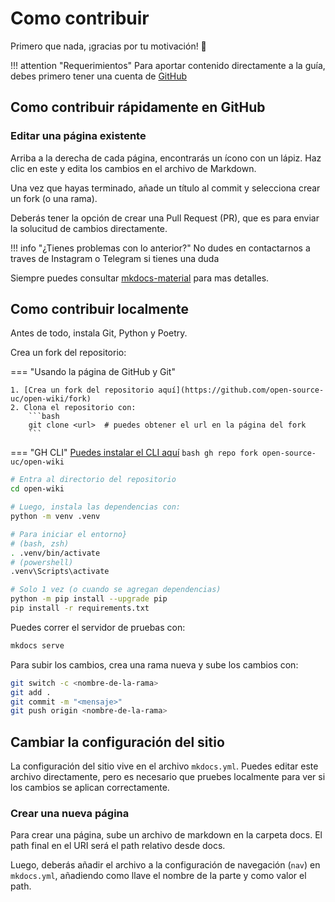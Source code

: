 # Como contribuir

Primero que nada, ¡gracias por tu motivación! 🥳

!!! attention "Requerimientos"
    Para aportar contenido directamente a la guía, debes primero
    tener una cuenta de [GitHub](https://github.com/signup)


## Como contribuir rápidamente en GitHub

### Editar una página existente

Arriba a la derecha de cada página, encontrarás un ícono con un lápiz.
Haz clic en este y edita los cambios en el archivo de Markdown.

Una vez que hayas terminado, añade un título al commit
y selecciona crear un fork (o una rama).

Deberás tener la opción de crear una Pull Request (PR), que es para enviar la solucitud de cambios directamente.

!!! info "¿Tienes problemas con lo anterior?"
    No dudes en contactarnos a traves de Instagram
    o Telegram si tienes una duda

Siempre puedes consultar [mkdocs-material](https://squidfunk.github.io/mkdocs-material/reference/) para mas detalles.

## Como contribuir localmente

Antes de todo, instala Git, Python y Poetry.

Crea un fork del repositorio:

=== "Usando la página de GitHub y Git"

    1. [Crea un fork del repositorio aquí](https://github.com/open-source-uc/open-wiki/fork)
    2. Clona el repositorio con:
        ```bash
        git clone <url>  # puedes obtener el url en la página del fork
        ```

=== "GH CLI"
    [Puedes instalar el CLI aquí](https://cli.github.com/)
    ```bash
    gh repo fork open-source-uc/open-wiki
    ```


```bash
# Entra al directorio del repositorio
cd open-wiki

# Luego, instala las dependencias con:
python -m venv .venv

# Para iniciar el entorno}
# (bash, zsh)
. .venv/bin/activate
# (powershell)
.venv\Scripts\activate

# Solo 1 vez (o cuando se agregan dependencias)
python -m pip install --upgrade pip
pip install -r requirements.txt
```

Puedes correr el servidor de pruebas con:

```sh
mkdocs serve
```

Para subir los cambios, crea una rama nueva y sube los cambios con:

```sh
git switch -c <nombre-de-la-rama>
git add .
git commit -m "<mensaje>"
git push origin <nombre-de-la-rama>
```

## Cambiar la configuración del sitio

La configuración del sitio vive en el archivo `mkdocs.yml`.
Puedes editar este archivo directamente, pero es necesario que pruebes
localmente para ver si los cambios se aplican correctamente.


### Crear una nueva página

Para crear una página, sube un archivo de markdown en la carpeta docs.
El path final en el URI será el path relativo desde docs.

Luego, deberás añadir el archivo a la configuración de navegación (`nav`)
en `mkdocs.yml`, añadiendo como llave el nombre de la parte y como valor el path.